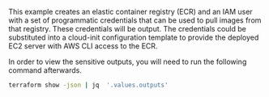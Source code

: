 This example creates an elastic container registry (ECR) and an IAM user with a set of programmatic 
credentials that can be used to pull images from that registry. These credentials will be output.
The credentials could be substituted into a cloud-init configuration template to provide the 
deployed EC2 server with AWS CLI access to the ECR.

In order to view the sensitive outputs, you will need to run the following command afterwards.

```bash
terraform show -json | jq  '.values.outputs'
```
